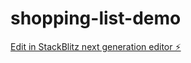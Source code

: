 # shopping-list-demo

[Edit in StackBlitz next generation editor ⚡️](https://stackblitz.com/~/github.com/greatdane-cloud/shopping-list-demo)